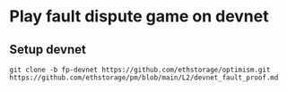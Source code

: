# Play fault dispute game on devnet
## Setup devnet
```
git clone -b fp-devnet https://github.com/ethstorage/optimism.git
https://github.com/ethstorage/pm/blob/main/L2/devnet_fault_proof.md
```